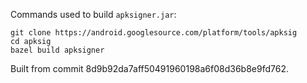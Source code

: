 Commands used to build `apksigner.jar`:

```
git clone https://android.googlesource.com/platform/tools/apksig
cd apksig
bazel build apksigner
```

Built from commit 8d9b92da7aff50491960198a6f08d36b8e9fd762.
